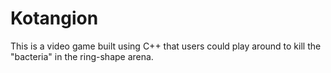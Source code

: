 # Kotangion
This is a video game built using C++ that users could play around to kill the "bacteria" in the ring-shape arena. 

